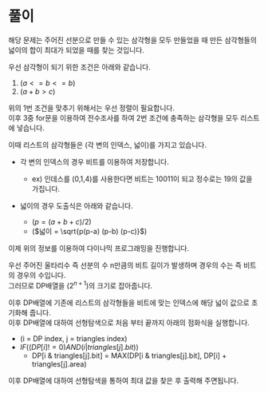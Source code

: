# 풀이

해당 문제는 주어진 선분으로 만들 수 있는 삼각형을 모두 만들었을 때 만든 삼각형들의 넓이의 합이 최대가 되었을 때를 찾는 것입니다.  

우선 삼각형이 되기 위한 조건은 아래와 같습니다.  

1. ($a <= b <=b$)
2. ($a + b > c$)

위의 1번 조건을 맞추기 위해서는 우선 정렬이 필요합니다.  
이후 3중 for문을 이용하여 전수조사를 하여 2번 조건에 충족하는 삼각형을 모두 리스트에 넣습니다.  

이때 리스트의 삼각형들은 (각 변의 인덱스, 넓이)를 가지고 있습니다.  

- 각 변의 인덱스의 경우 비트를 이용하여 저장합니다.  
    - ex) 인데스를 (0,1,4)를 사용한다면 비트는 10011이 되고 정수로는 19의 값을 가집니다.  

- 넓이의 경우 도출식은 아래와 같습니다.
    - ($p = (a+b+c)/2$)
    - ($넓이 = \sqrt{p(p-a) (p-b) (p-c)}$)

이제 위의 정보를 이용하여 다이나믹 프로그래밍을 진행합니다.  

우선 주어진 울타리수 즉 선분의 수 n만큼의 비트 길이가 발생하며 경우의 수는 즉 비트의 경우의 수입니다.  
그러므로 DP배열을 ($2^{n+1}$)의 크기로 잡아줍니다.  

이후 DP배열에 기존에 리스트의 삼각형들을 비트에 맞는 인덱스에 해당 넓이 값으로 초기화해 줍니다.  
이후 DP배열에 대하여 선형탐색으로 처음 부터 끝까지 아래의 점화식을 실행합니다.  
- (i = DP index,  j = triangles index)
- $IF((DP[i] != 0) AND (i | triangles[j].bit))$
    - DP[i & triangles[j].bit] = MAX(DP[i & triangles[j].bit], DP[i] + triangles[j].area)

이후 DP배열에 대하여 선형탐색을 통하여 최대 값을 찾은 후 출력해 주면됩니다.